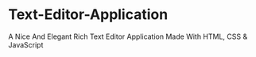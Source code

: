 # Text-Editor-Application
A Nice And Elegant Rich Text Editor Application Made With HTML, CSS & JavaScript
